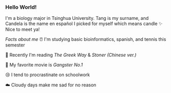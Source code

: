 ### Hello World!
I'm a biology major in Tsinghua University. Tang is my surname, and Candela is the name en español I picked for myself which means candle ✨  <br/>
Nice to meet ya!

*Facts about me*
⏰ I'm studying basic bioinformatics, spanish, and tennis this semester

🌿 Recently I'm reading *The Greek Way* & *Stoner (Chinese ver.)*

🎇 My favorite movie is *Gangster No.1*

😢 I tend to procrastinate on schoolwork

☁️ Cloudy days make me sad for no reason

<!--
**CandelaTang/CandelaTang** is a ✨ _special_ ✨ repository because its `README.md` (this file) appears on your GitHub profile.
